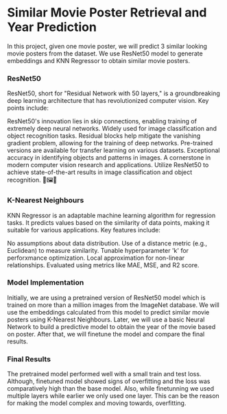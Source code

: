 # Similar Movie Poster Retrieval and Year Prediction

In this project, given one movie poster, we will predict 3 similar looking movie posters from the dataset. We use ResNet50 model to generate embeddings and KNN Regressor to obtain similar movie posters. 

### ResNet50

ResNet50, short for "Residual Network with 50 layers," is a groundbreaking deep learning architecture that has revolutionized computer vision. Key points include:

ResNet50's innovation lies in skip connections, enabling training of extremely deep neural networks.
Widely used for image classification and object recognition tasks.
Residual blocks help mitigate the vanishing gradient problem, allowing for the training of deep networks.
Pre-trained versions are available for transfer learning on various datasets.
Exceptional accuracy in identifying objects and patterns in images.
A cornerstone in modern computer vision research and applications.
Utilize ResNet50 to achieve state-of-the-art results in image classification and object recognition. 🌟🖼️🤖 

### K-Nearest Neighbours

KNN Regressor is an adaptable machine learning algorithm for regression tasks. It predicts values based on the similarity of data points, making it suitable for various applications. Key features include:

No assumptions about data distribution.
Use of a distance metric (e.g., Euclidean) to measure similarity.
Tunable hyperparameter 'k' for perforxmance optimization.
Local approximation for non-linear relationships.
Evaluated using metrics like MAE, MSE, and R2 score.


### Model Implementation

Initially, we are using a pretrained version of ResNet50 model which is trained on more than a million images from the ImageNet database. We will use the embeddings calculated from this model to predict similar movie posters using K-Nearest Neighbours. Later, we will use a basic Neural Network to build a predictive model to obtain the year of the movie based on poster. After that, we will finetune the model and compare the final results.

### Final Results

The pretrained model performed well with a small train and test loss. Although, finetuned model showed signs of overfitting and the loss was comparatively high than the base model. Also, while finetunning we used multiple layers while earlier we only used one layer. This can be the reason for making the model complex and moving towards, overfitting.